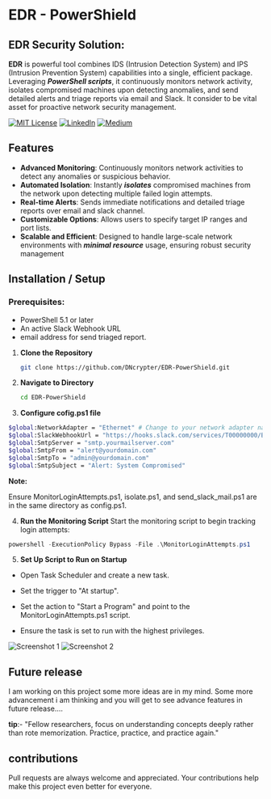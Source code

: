 
#  ****EDR**** - PowerShield
## EDR Security Solution: 

**EDR** is powerful tool combines IDS (Intrusion Detection System) and IPS (Intrusion Prevention System) capabilities into a single, efficient package. Leveraging ***PowerShell scripts***, it continuously monitors network activity, isolates compromised machines upon detecting anomalies, and send detailed alerts and triage reports via email and Slack. It consider to be vital asset for proactive network security management.

[![MIT License](https://img.shields.io/badge/License-MIT-green.svg)](https://choosealicense.com/licenses/mit/)
        [![LinkedIn](https://img.shields.io/badge/LinkedIn-Profile-blue)](https://www.linkedin.com/in/nikhil--chaudhari/)
        [![Medium](https://img.shields.io/badge/Medium-Writeups-black)](https://medium.com/@nikhil-c)

## Features

- **Advanced Monitoring**: Continuously monitors network activities to detect any anomalies or suspicious behavior.
- **Automated Isolation**: Instantly ***isolates*** compromised machines from the network upon detecting multiple failed login attempts.
- **Real-time Alerts**: Sends immediate notifications and detailed triage reports over email and slack channel.
- **Customizable Options**: Allows users to specify target IP ranges and port lists.
- **Scalable and Efficient**: Designed to handle large-scale network environments with ***minimal resource*** usage, ensuring robust security management

## Installation / Setup

### Prerequisites:
- PowerShell 5.1 or later
- An active Slack Webhook URL
- email address for send triaged report.

1. **Clone the Repository**
   ```bash
   git clone https://github.com/DNcrypter/EDR-PowerShield.git
   
   ```

2. **Navigate to Directory**
    ```bash
   cd EDR-PowerShield
   ```

3. **Configure cofig.ps1 file**
  ```bash 
$global:NetworkAdapter = "Ethernet" # Change to your network adapter name
$global:SlackWebhookUrl = "https://hooks.slack.com/services/T00000000/B00000000/XXXXXXXXXXXXXXXXXXXXXXXX"
$global:SmtpServer = "smtp.yourmailserver.com"
$global:SmtpFrom = "alert@yourdomain.com"
$global:SmtpTo = "admin@yourdomain.com"
$global:SmtpSubject = "Alert: System Compromised"

  ```

 **Note:**

Ensure MonitorLoginAttempts.ps1, isolate.ps1, and send_slack_mail.ps1 are in the same directory as config.ps1. 

4. **Run the Monitoring Script**
Start the monitoring script to begin tracking login attempts:
```powershell
powershell -ExecutionPolicy Bypass -File .\MonitorLoginAttempts.ps1
```
5. **Set Up Script to Run on Startup**
- Open Task Scheduler and create a new task.

- Set the trigger to "At startup".

- Set the action to "Start a Program" and point to the MonitorLoginAttempts.ps1 script.

- Ensure the task is set to run with the highest privileges.

![Screenshot 1](https://github.com/DNcrypter/EDR-PowerShield\statics\Screenshot_1)
![Screenshot 2](https://github.com/DNcrypter/EDR-PowerShield\statics\Screenshot_2)

## Future release
I am working on this project some more ideas are in my mind. Some more advancement i am thinking and you will get to see advance features in future release....

**tip**:- "Fellow researchers, focus on understanding concepts deeply rather than rote memorization. Practice, practice, and practice again."

## contributions
Pull requests are always welcome and appreciated. Your contributions help make this project even better for everyone.

